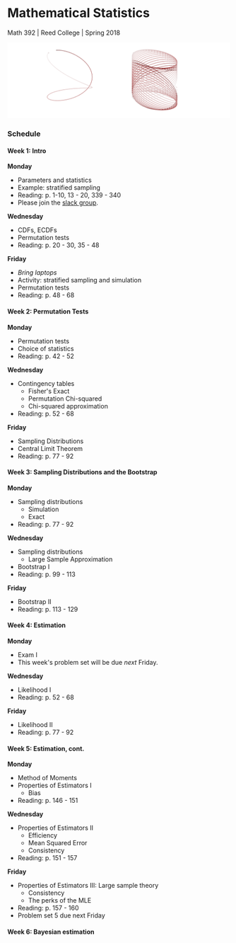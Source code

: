 # Mathematical Statistics
Math 392 | Reed College | Spring 2018

![](figs/mcmc.png)

### Schedule



#### Week 1: Intro

**Monday**

- Parameters and statistics
- Example: stratified sampling
- Reading: p. 1-10, 13 - 20, 339 - 340
- Please join the [slack group](https://join.slack.com/t/mathstats/signup).

**Wednesday**

- CDFs, ECDFs
- Permutation tests
- Reading: p. 20 - 30, 35 - 48

**Friday**

- *Bring laptops*
- Activity: stratified sampling and simulation
- Permutation tests
- Reading: p. 48 - 68


#### Week 2: Permutation Tests

**Monday**

- Permutation tests
- Choice of statistics
- Reading: p. 42 - 52

**Wednesday**

- Contingency tables
    - Fisher's Exact
    - Permutation Chi-squared
    - Chi-squared approximation
- Reading: p. 52 - 68

**Friday**

- Sampling Distributions
- Central Limit Theorem
- Reading: p. 77 - 92


#### Week 3: Sampling Distributions and the Bootstrap

**Monday**

- Sampling distributions
    + Simulation
    + Exact
- Reading: p. 77 - 92

**Wednesday**

- Sampling distributions
    + Large Sample Approximation
- Bootstrap I
- Reading: p. 99 - 113

**Friday**

- Bootstrap II
- Reading: p. 113 - 129


#### Week 4: Estimation

**Monday**

- Exam I
- This week's problem set will be due _next_ Friday.

**Wednesday**

- Likelihood I
- Reading: p. 52 - 68

**Friday**

- Likelihood II
- Reading: p. 77 - 92


#### Week 5: Estimation, cont.

**Monday**

- Method of Moments
- Properties of Estimators I
    + Bias
- Reading: p. 146 - 151

**Wednesday**

- Properties of Estimators II
    + Efficiency
    + Mean Squared Error
    + Consistency
- Reading: p. 151 - 157

**Friday**

- Properties of Estimators III: Large sample theory
    + Consistency
    + The perks of the MLE
- Reading: p. 157 - 160
- Problem set 5 due next Friday


#### Week 6: Bayesian estimation



<!-- notes for later: bayesian model selection -->
<!-- notes for later: michael's bayes book -->